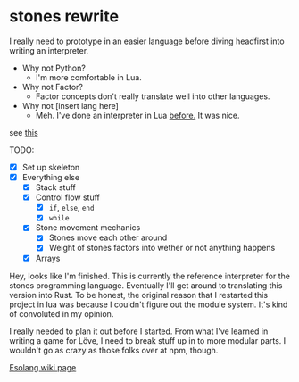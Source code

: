 # stones rewrite
I really need to prototype in an easier language before diving headfirst
into writing an interpreter.

* Why not Python?
    * I'm more comfortable in Lua.
* Why not Factor?
    * Factor concepts don't really translate well into other languages.
* Why not [insert lang here]
    * Meh. I've done an interpreter in Lua [bef](
      https://github.com/cheezgi/superfish)[ore.](
      https://github.com/cheezgi/juggle) It was nice.

see [this](https://github.com/cheezgi/stones)

TODO:
* [X] Set up skeleton
* [X] Everything else
    * [X] Stack stuff
    * [X] Control flow stuff
        * [X] `if`, `else`, `end`
        * [X] `while`
    * [X] Stone movement mechanics
        * [X] Stones move each other around
        * [X] Weight of stones factors into wether or not anything happens
    * [X] Arrays

Hey, looks like I'm finished. This is currently the reference interpreter for
the stones programming language. Eventually I'll get around to translating
this version into Rust. To be honest, the original reason that I restarted
this project in lua was because I couldn't figure out the module system. It's
kind of convoluted in my opinion.

I really needed to plan it out before I started. From what I've learned in
writing a game for Löve, I need to break stuff up in to more modular parts. I
wouldn't go as crazy as those folks over at npm, though.

[Esolang wiki page](https://esolangs.org/wiki/Stones)
